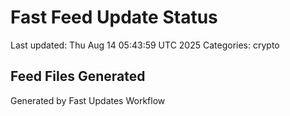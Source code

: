 # Fast Feed Update Status
Last updated: Thu Aug 14 05:43:59 UTC 2025
Categories: crypto

## Feed Files Generated

Generated by Fast Updates Workflow
